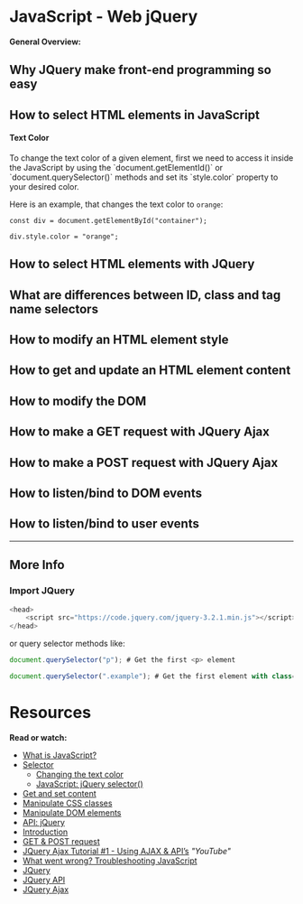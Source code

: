 JavaScript - Web jQuery
=========================

**General Overview:**

## Why JQuery make front-end programming so easy
## How to select HTML elements in JavaScript

#### Text Color
<p>
To change the text color of a given element,
first we need to access it inside the JavaScript
by using the `document.getElementId()` or `document.querySelector()`
methods and set its `style.color` property to your desired color.

Here is an example, that changes the text color to ``orange``:
</p>

```
const div = document.getElementById("container");

div.style.color = "orange";
```
## How to select HTML elements with JQuery
## What are differences between ID, class and tag name selectors
## How to modify an HTML element style
## How to get and update an HTML element content
## How to modify the DOM
## How to make a GET request with JQuery Ajax
## How to make a POST request with JQuery Ajax
## How to listen/bind to DOM events
## How to listen/bind to user events

----------------------
## More Info
### Import JQuery

```.js
<head>
    <script src="https://code.jquery.com/jquery-3.2.1.min.js"></script>
</head>
```
or query selector methods like:

```.js
document.querySelector("p"); # Get the first <p> element

document.querySelector(".example"); # Get the first element with class="example"
```

Resources
===========
**Read or watch:**

* [What is JavaScript?](https://developer.mozilla.org/en-US/docs/Learn/JavaScript/First_steps/What_is_JavaScript)
* [Selector](https://jquery-tutorial.net/selectors/using-elements-ids-and-classes/)
  - [Changing the text color](https://reactgo.com/change-text-color-javascript/#changing-the-text-color)
  - [JavaScript: jQuery selector()](https://www.w3schools.com/jsref/met_document_queryselector.asp)
* [Get and set content](https://jquery-tutorial.net/dom-manipulation/getting-and-setting-content/)
* [Manipulate CSS classes](https://jquery-tutorial.net/dom-manipulation/getting-and-setting-css-classes/)
* [Manipulate DOM elements](https://jquery-tutorial.net/dom-manipulation/the-append-and-prepend-methods/)
* [API: jQuery](https://oscarotero.com/jquery/)
* [Introduction](https://jquery-tutorial.net/ajax/introduction/)
* [GET & POST request](https://jquery-tutorial.net/ajax/the-get-and-post-methods/)
* [JQuery Ajax Tutorial #1 - Using AJAX & API’s](https://www.youtube.com/watch?v=fEYx8dQr_cQ) *"YouTube"*
* [What went wrong? Troubleshooting JavaScript](https://developer.mozilla.org/en-US/docs/Learn/JavaScript/First_steps/What_went_wrong)
* [JQuery](https://jquery.com/)
* [JQuery API](https://api.jquery.com/)
* [JQuery Ajax](https://learn.jquery.com/ajax/)

